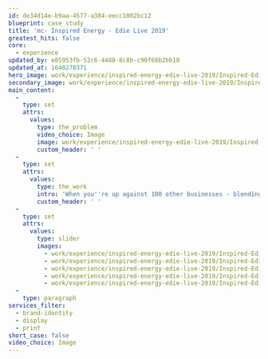 ```yaml
---
id: de34d14e-b9aa-4577-a384-eecc1002bc12
blueprint: case_study
title: 'mc- Inspired Energy - Edie Live 2019'
greatest_hits: false
core:
  - experience
updated_by: e85953fb-52c6-4488-8c8b-c90f68b2bb10
updated_at: 1640278371
hero_image: work/experience/inspired-energy-edie-live-2019/Inspired-Edie-29-Experience-Full-Image-1360x768.5.jpg
secondary_image: work/experience/inspired-energy-edie-live-2019/Inspired-Edie-29-Experience-Secondary-Image-896x597.jpg
main_content:
  -
    type: set
    attrs:
      values:
        type: the_problem
        video_choice: Image
        image: work/experience/inspired-energy-edie-live-2019/Inspired-Edie-29-Experience-Large-927x522.jpg
        custom_header: ' '
  -
    type: set
    attrs:
      values:
        type: the_work
        intro: 'When you''re up against 100 other businesses - blending in isn''t an option. So when we helped  Inspired Energy create their stand for edie Live 2019, we didn''t hold back. We created a custom built stand that was captivating up close and packed a punch from a distance. We combined that creative concept with a poster design that pointed attendees in the direction of Inspired’s eye-catching exhibit.'
        custom_header: ' '
  -
    type: set
    attrs:
      values:
        type: slider
        images:
          - work/experience/inspired-energy-edie-live-2019/Inspired-Edie-29-Experience-Small-740x416.25-1.jpg
          - work/experience/inspired-energy-edie-live-2019/Inspired-Edie-29-Experience-Small-740x416.25-2.jpg
          - work/experience/inspired-energy-edie-live-2019/Inspired-Edie-29-Experience-Small-740x416.25-3.jpg
          - work/experience/inspired-energy-edie-live-2019/Inspired-Edie-29-Experience-Small-740x416.25-4.jpg
          - work/experience/inspired-energy-edie-live-2019/Inspired-Edie-29-Experience-Small-740x416.25-5.jpg
  -
    type: paragraph
services_filter:
  - brand-identity
  - display
  - print
short_case: false
video_choice: Image
---
```

